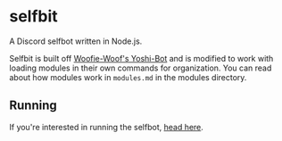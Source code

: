 # selfbit
A Discord selfbot written in Node.js.

Selfbit is built off [Woofie-Woof's Yoshi-Bot](https://github.com/Woofie-Woof/Yoshi-Bot) and is modified to work with loading modules in their own commands for organization. You can read about how modules work in `modules.md` in the modules directory.

## Running
If you're interested in running the selfbot, [head here](https://github.com/Ahe4d/selfbit/wiki).
